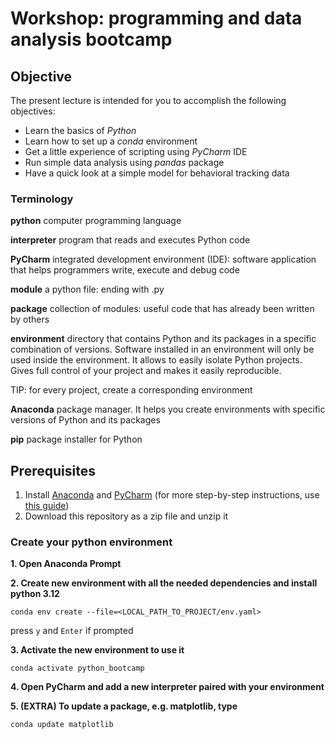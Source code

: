 # Workshop: programming and data analysis bootcamp

## Objective
The present lecture is intended for you to accomplish the following objectives:
- Learn the basics of _Python_
- Learn how to set up a _conda_ environment
- Get a little experience of scripting using _PyCharm_ IDE
- Run simple data analysis using _pandas_ package
- Have a quick look at a simple model for behavioral tracking data

### Terminology
**python** computer programming language

**interpreter**
program that reads and executes Python code

**PyCharm**
integrated development environment (IDE): software application that helps programmers write, execute and debug code

**module**
a python file: ending with .py

**package**
collection of modules: useful code that has already been written by others

**environment**
directory that contains Python and its packages in a specific combination of versions. Software installed in an environment will only be used inside the environment. It allows to easily isolate Python projects. Gives full control of your project and makes it easily reproducible.

TIP: for every project, create a corresponding environment

**Anaconda**
package manager. It helps you create environments with specific versions of Python and its packages

**pip**
package installer for Python

## Prerequisites
1. Install [Anaconda](https://docs.anaconda.com/free/anaconda/install/index.html) and [PyCharm](https://www.jetbrains.com/help/pycharm/installation-guide.html) (for more step-by-step instructions, use [this guide](https://medium.com/@GalarnykMichael/setting-up-pycharm-with-anaconda-plus-installing-packages-windows-mac-db2b158bd8c))
2. Download this repository as a zip file and unzip it

### Create your python environment
**1. Open Anaconda Prompt**

**2. Create new environment with all the needed dependencies and install python 3.12**

```conda env create --file=<LOCAL_PATH_TO_PROJECT/env.yaml>```

press `y` and `Enter` if prompted


**3. Activate the new environment to use it**

```conda activate python_bootcamp```

**4. Open PyCharm and add a new interpreter paired with your environment**

**5. (EXTRA) To update a package, e.g. matplotlib, type**

```conda update matplotlib ```

